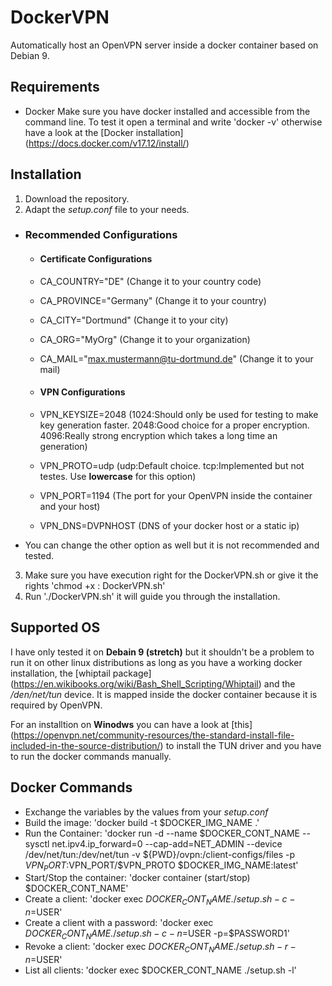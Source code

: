 # DockerVPN

Automatically host an OpenVPN server inside a docker container based on Debian 9.

## Requirements

- Docker
Make sure you have docker installed and accessible from the command line. To test it open a terminal and write 'docker -v' otherwise have a look at the [Docker installation] (https://docs.docker.com/v17.12/install/) 

## Installation

1. Download the repository.
2. Adapt the *setup.conf* file to your needs. 
  - ### Recommended Configurations
    - #### Certificate Configurations
    - CA_COUNTRY="DE" (Change it to your country code)
    - CA_PROVINCE="Germany" (Change it to your country)
    - CA_CITY="Dortmund" (Change it to your city)
    - CA_ORG="MyOrg" (Change it to your organization)
    - CA_MAIL="max.mustermann@tu-dortmund.de" (Change it to your mail)

    - #### VPN Configurations
    - VPN_KEYSIZE=2048  (1024:Should only be used for testing to make key generation faster. 2048:Good choice for a proper encryption. 4096:Really strong encryption which takes a long time an generation)
    - VPN_PROTO=udp (udp:Default choice. tcp:Implemented but not testes. Use **lowercase** for this option)
    - VPN_PORT=1194 (The port for your OpenVPN inside the container and your host)
    - VPN_DNS=DVPNHOST (DNS of your docker host or a static ip)
  - You can change the other option as well but it is not recommended and tested.
3. Make sure you have execution right for the DockerVPN.sh or give it the rights 'chmod +x <USER>:<USER> DockerVPN.sh'
4. Run './DockerVPN.sh' it will guide you through the installation.

## Supported OS
I have only tested it on **Debain 9 (stretch)** but it shouldn't be a problem to run it on other linux distributions as long as you have a working docker installation, the [whiptail package] (https://en.wikibooks.org/wiki/Bash_Shell_Scripting/Whiptail) and the */den/net/tun* device. It is mapped inside the docker container because it is required by OpenVPN.

For an installtion on **Winodws** you can have a look at [this] (https://openvpn.net/community-resources/the-standard-install-file-included-in-the-source-distribution/) to install the TUN driver and you have to run the docker commands manually.

## Docker Commands
- Exchange the variables by the values from your *setup.conf*
- Build the image: 'docker build -t $DOCKER_IMG_NAME .'
- Run the Container: 'docker run -d --name $DOCKER_CONT_NAME --sysctl net.ipv4.ip_forward=0 --cap-add=NET_ADMIN --device /dev/net/tun:/dev/net/tun -v ${PWD}/ovpn:/client-configs/files -p $VPN_PORT:$VPN_PORT/$VPN_PROTO $DOCKER_IMG_NAME:latest'
- Start/Stop the container: 'docker container (start/stop) $DOCKER_CONT_NAME'
- Create a client: 'docker exec $DOCKER_CONT_NAME ./setup.sh -c -n=$USER'
- Create a client with a password: 'docker exec $DOCKER_CONT_NAME ./setup.sh -c -n=$USER -p=$PASSWORD1'
- Revoke a client: 'docker exec $DOCKER_CONT_NAME ./setup.sh -r -n=$USER'
- List all clients: 'docker exec $DOCKER_CONT_NAME ./setup.sh -l'
